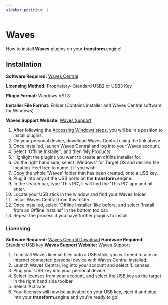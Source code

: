 ```yaml
---
sidebar_position: 1
---
```


# Waves

How to install **Waves** plugins on your **transform**.engine!

## Installation

**Software Required:** [Waves Central](https://www.waves.com/downloads/central)

**Licensing Method:** Proprietary- Standard USB2 or USB3 Key

**Plugin Format:** Windows VST3

**Installer File Format:** Folder (Contains installer and Waves Central software for Windows)

**Waves Support Website:** [Waves Support](https://www.waves.com/support)

1. After following the [Accessing Windows steps](../installation#accessing-windows-to-install-plugins), you will be in a position to install plugins.
2. On your personal device, download Waves Central using the link above.
3. Once installed, launch Waves Central and log into your Waves account.
4. Select 'Offline Installer', and then 'My Products'.
5. Highlight the plugins you want to create an offline installer for.
6. On the right hand side, select 'Windows' for Target OS and desired file location. Feel free to name it if you wish.
7. Copy the whole 'Waves' folder that has been created, onto a USB key.
8. Plug it into any of the USB ports on the **transform**.engine.
9. In the search bar, type ‘This PC’, it will find the ‘This PC’ app and hit enter.
10. Locate your USB stick in the window and find your Waves folder.
11. Install Waves Central from this folder.
12. Once installed, select 'Offline Installer' like before, and select 'Install from an Offline Installer' in the bottom toolbar.
14. Repeat the process if you have further plugins to install.

### Licensing

**Software Required:** [Waves Central Download](https://www.waves.com/downloads/central)
**Hardware Required:** Standard USB key
**Waves Support Website:** [Waves Support](https://www.waves.com/support)

1. To install Waves license files onto a USB stick, you will need to use an internet connected personal device with Waves Central installed.
2. Launch Waves Central, log into your account and select 'Licenses'.
3. Plug your USB key into your personal device.
4. Select licenses from your account, and select the USB key as the target in the right hand side toolbar.
5. Select 'Activate'.
6. Your licenses will now be activated on your USB key, eject it and plug into your **transform**.engine and you're ready to go!
